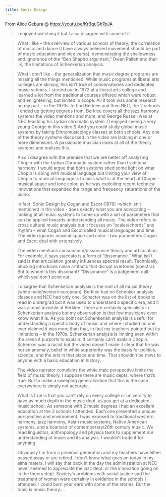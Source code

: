 ```yaml
---
title: Sonic Design
---
```


From Alice Gebura @ https://youtu.be/Kr3quGh7pJA

>I enjoyed watching it but I also disagree with some of it.
 
>What I like – the overview of various schools of theory, the correlation of music and dance (I have always believed movement should be part of music education and vice versa), demonstrating the shallowness and ignorance of the “Ben Shapiro argument,” Owen Pallett and their ilk, the limitations of Schenkerian analysis. 
 
>What I don’t like – the generalization that music degree programs are missing all the things mentioned. While music programs at liberal arts colleges are skimpy, this isn’t true of conservatories and dedicated music schools. I started out in 1972 at a liberal arts college and learned a lot from the traditional courses offered which were robust and enlightening, but limited in scope. All it took was some research on my part – in the 1970s–to find Berklee and then NEC, the 2 schools I ended up getting degrees from. Berklee covers all the jazz harmony systems the video mentions and more, and George Russell was at NEC teaching his Lydian chromatic system. (I enjoyed seeing a very young George in this video!!)  And you could study global music systems by taking Ethnomusicology classes at both schools. Any one of the theory systems discussed in the video are lacking in one or more dimensions. A passionate musician looks at all of the theory systems and realizes this. 
 
>Also I disagree with the premise that we are better off analyzing Chopin with the Lydian Chromatic system rather than traditional harmony. I would argue that both systems shed some light on what Chopin is doing with musical language but limiting your view of Chopin to musical language is to miss what is at the heart of Chopin - musical space and tone color, as he was exploiting recent technical innovations that expanded the range and frequency saturations of the piano. 
 
>In fact, Sonic Design by Cogan and Escot (1976) -which isn’t mentioned in the video - does exactly what you are advocating – looking at all music systems to come up with a set of parameters that can be applied towards understanding all music. The video refers to cross cultural music analysis but it focuses  on “scales/chords” and rhythm – what Cogan and Escot called musical languages and time.  The video ignores musical space and color – two parameters Cogan and Escot deal with extensively.
 
>The video mentions consonance/dissonance theory and articulation. For example, it says staccato is a form of “dissonance.” What isn't said is that articulation greatly influences spectral result. Technically, plucking introduces noise artifacts that disrupt overtones (spectra). But to whom is this dissonant? “Dissonance” is a judgement call - which you don't point out. 
 
>I disagree that Schenkerian analysis is the root of all music theory [white male/western european]. Berklee had no Schenker analysis classes and NEC had only one. Schacter was on the list of books to read in undergrad but it was used to understand a specific era, and it was almost invisible at Berklee. There are certainly specialists in Schenkerian analysis but my observation is that few musicians even know what it is. As you point out Schenkerian analysis is useful for understanding a specific body of music and where I studied no one ever claimed it was more than that, in fact my teachers pointed out its limitations – in the 1970s. Schenkerian analysis is limiting even within the arena it purports to explain. It certainly can’t explain Chopin. Schenker was a racist but the video doesn't make it clear that he was not an anomaly, belief in white superiority was the basis for politics, science, and the arts in that place and time. That shouldn’t be news to anyone with a basic education in history.  
 
>The video narrator complains the white male perspective limits the field of music theory. I suppose there are music depts. where that’s true. But to make a sweeping generalization that this is the case everywhere is simply not accurate. 
 
>What is true is that you can’t rely on every college or university to have as much depth in the music dept. as you get at a dedicated music school. As someone with 2 music degrees I had an excellent education at the 3 schools I attended. Each one presented a unique perspective and environment. I was exposed to traditional western harmony, jazz harmony, Asian music systems, Native American systems, and a boatload of contemporary/20th century music. We read linguistics, anthropology and physics texts to supplement our understanding of music and its analysis. I wouldn’t trade it for anything.

>Obviously I'm from a previous generation and my teachers have either passed away or are retired. I don't know what goes on today in my alma maters. I will say that back in the day the administration at NEC never seemed to appreciate the jazz dept. or the innovation going on in the theory dept. Society's problems with social justice and the treatment of women were certainly in evidence in the schools I attended. I could burn your ears with some of the stories. But the topic is music theory....